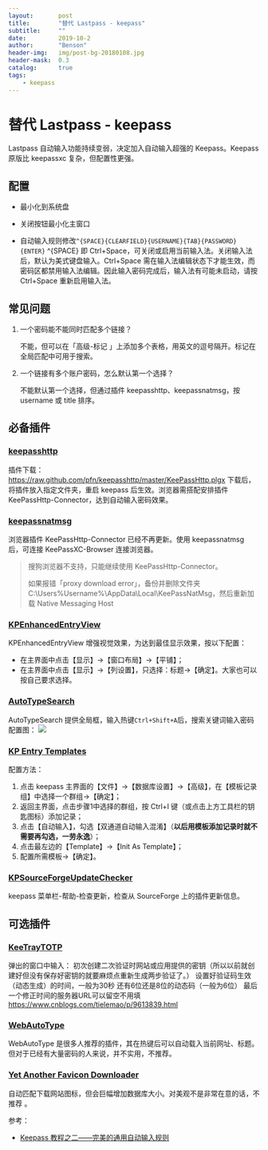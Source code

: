 ```yaml
---
layout:       post
title:        "替代 Lastpass - keepass"
subtitle:     ""
date:         2019-10-2
author:       "Benson"
header-img:   img/post-bg-20180108.jpg
header-mask:  0.3
catalog:      true
tags: 
    - keepass
---
```

# 替代 Lastpass - keepass

Lastpass 自动输入功能持续变弱，决定加入自动输入超强的 Keepass。Keepass 原版比 keepassxc 复杂，但配置性更强。

## 配置

* 最小化到系统盘

* 关闭按钮最小化主窗口

* 自动输入规则修改`^{SPACE}{CLEARFIELD}{USERNAME}{TAB}{PASSWORD}{ENTER}`
^{SPACE} 即 Ctrl+Space，可关闭或启用当前输入法。关闭输入法后，默认为美式键盘输入。Ctrl+Space 需在输入法编辑状态下才能生效，而密码区都禁用输入法编辑。因此输入密码完成后，输入法有可能未启动，请按 Ctrl+Space 重新启用输入法。


## 常见问题
1. 一个密码能不能同时匹配多个链接？

   不能，但可以在「高级-标记 」上添加多个表格，用英文的逗号隔开。标记在全局匹配中可用于搜索。

2. 一个链接有多个账户密码，怎么默认第一个选择？

   不能默认第一个选择，但通过插件 keepasshttp、keepassnatmsg，按 username 或 title 排序。
## 必备插件

### [keepasshttp](https://github.com/pfn/keepasshttp/)
插件下载：https://raw.github.com/pfn/keepasshttp/master/KeePassHttp.plgx
下载后，将插件放入指定文件夹，重启 keepass 后生效。浏览器需搭配安排插件 KeePassHttp-Connector，达到自动输入密码效果。

### [keepassnatmsg](https://github.com/smorks/keepassnatmsg)
浏览器插件 KeePassHttp-Connector 已经不再更新。使用 keepassnatmsg 后，可连接 KeePassXC-Browser 连接浏览器。
> 搜狗浏览器不支持，只能继续使用 KeePassHttp-Connector。
>
> 如果报错「proxy download error」，备份并删除文件夹  C:\Users\%Username%\AppData\Local\KeePassNatMsg，然后重新加载 Native Messaging Host

### [KPEnhancedEntryView](https://keepass.info/plugins.html#kpenhentryview)
KPEnhancedEntryView 增强视觉效果，为达到最佳显示效果，按以下配置：
* 在主界面中点击【显示】→【窗口布局】→【平铺】；
* 在主界面中点击【显示】→【列设置】，只选择：标题→【确定】。大家也可以按自己要求选择。

### [AutoTypeSearch](https://keepass.info/plugins.html#atsearch)
AutoTypeSearch 提供全局框，输入热键`Ctrl+Shift+A`后，搜索关键词输入密码
配置图：
![](http://tc.seoipo.com/20191013083950.png)

### [KP Entry Templates](https://github.com/mitchcapper/KPEntryTemplates)

配置方法：

1. 点击 keepass 主界面的【文件】→【数据库设置】→【高级】，在【模板记录组】中选择一个群组→【确定】；
2. 返回主界面，点击步骤1中选择的群组，按 Ctrl+I 键（或点击上方工具栏的钥匙图标）添加记录；
3. 点击【自动输入】，勾选【双通道自动输入混淆】（**以后用模板添加记录时就不需要再勾选，一劳永逸**）；
4. 点击最左边的【Template】→【Init As Template】；
5. 配置所需模板→【确定】。

### [KPSourceForgeUpdateChecker](https://sourceforge.net/projects/kpsfupdatechecker/reviews)
keepass 菜单栏-帮助-检查更新，检查从 SourceForge 上的插件更新信息。

## 可选插件
### [KeeTrayTOTP](https://github.com/victor-rds/KeeTrayTOTP/releases/)
弹出的窗口中输入：
    初次创建二次验证时网站或应用提供的密钥（所以以前就创建好但没有保存好密钥的就要麻烦点重新生成两步验证了。）
    设置好验证码生效（动态生成）的时间，一般为30秒
    还有6位还是8位的动态码（一般为6位）
    最后一个修正时间的服务器URL可以留空不用填
https://www.cnblogs.com/tielemao/p/9613839.html

### [WebAutoType](https://keepass.info/plugins.html#webautotype)
WebAutoType 是很多人推荐的插件，其在热键后可以自动载入当前网址、标题。但对于已经有大量密码的人来说，并不实用，不推荐。

### [Yet Another Favicon Downloader](https://keepass.info/plugins.html#yafd)
自动匹配下载网站图标，但会巨幅增加数据库大小。对美观不是非常在意的话，不推荐 。

参考：

* [Keepass 教程之二——完美的通用自动输入规则](https://blog.csdn.net/SingWarm/article/details/90669580)